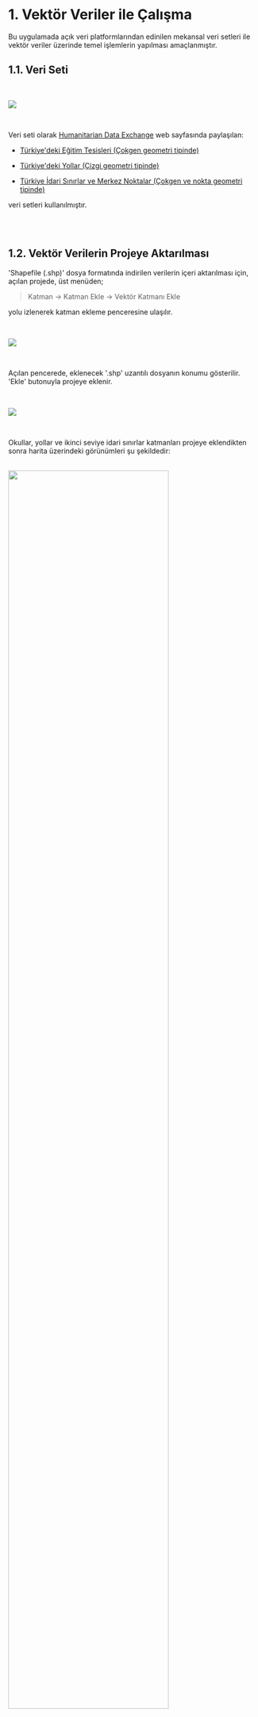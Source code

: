 # 1. Vektör Veriler ile Çalışma 

Bu uygulamada açık veri platformlarından edinilen mekansal veri setleri ile vektör veriler üzerinde temel işlemlerin yapılması amaçlanmıştır.


## 1.1. Veri Seti

<br>

![](./img/01.PNG)

<br>

Veri seti olarak [Humanitarian Data Exchange](https://data.humdata.org/) web sayfasında paylaşılan:

- [Türkiye'deki Eğitim Tesisleri (Çokgen geometri tipinde)](https://data.humdata.org/dataset/hotosm_tur_education_facilities)

- [Türkiye'deki Yollar (Çizgi geometri tipinde)](https://data.humdata.org/dataset/roads-in-turkey)
- [Türkiye İdari Sınırlar ve Merkez Noktalar (Çokgen ve nokta geometri tipinde)](https://data.humdata.org/dataset/turkey-administrative-boundaries-levels-0-1-2)

veri setleri kullanılmıştır.


<br>
<br>


## 1.2. Vektör Verilerin Projeye Aktarılması

'Shapefile (.shp)' dosya formatında indirilen verilerin içeri aktarılması için, açılan projede, üst menüden;

> Katman -> Katman Ekle -> Vektör Katmanı Ekle

yolu izlenerek katman ekleme penceresine ulaşılır.

<br>

![](./img/02.PNG)

<br>

Açılan pencerede, eklenecek '.shp' uzantılı dosyanın konumu gösterilir. 'Ekle' butonuyla projeye eklenir.

<br>

![](./img/03.PNG)

<br>

Okullar, yollar ve ikinci seviye idari sınırlar katmanları projeye eklendikten sonra harita üzerindeki görünümleri şu şekildedir:

<br>

<img src="./img/04.PNG" width="80%">

<br>
<br>

## 1.3. Projenin Koordinat Referans Sisteminin Ayarlanması

Çalışılacak koordinat sisteminin seçilmesi için;
> Proje -> Özellikler 

sekmesine tıklanır.

<br>

![](./img/05.PNG)

<br>

Açılan pencerede 'CRS' yani 'Koordinat Referans Sistemi' sekmesinden çalışılacak koordinat sistemi seçilir. Bu uygulamada 'TUREF (Türkiye Ulusal Referans Çerçevesi) – 2B Lambert Konform Konik
Projeksiyon Koordinat Sistemi' [EPSG:5637 - TUREF / LCC Europe](https://epsg.io/5637) kullanılmıştır. 

<br>

![](./img/06.PNG)

<br>

![](./img/07.PNG)

<br>
<br>

## 1.4. Katmanlarda Filtreleme ve Sorgu İşlemleri

Nesnelerin özniteliklerini gözlemleyebilmek için öznitelik tablosunu kullanırız. Bu tabloya ulaşmak için ilgili katmana sağ tıklanır, açılan menüde "Öznitelik Tablosu" butonu tıklanır. 

<br>

![](./img/08.PNG)

<br>

İdari sınırları içeren "tur_polbna_adm2" katmanın öznitelik tablosu açıldığında "İlçe, İl, Ülke" ismi gibi alanların olduğu görülebilir. 

<br>

![](./img/09.PNG)

<br>

Çalışmada "İstanbul'un ilçeleri" kullanılacaktır. Bu sebeple il alanı 'İSTANBUL' olan öznitelikler seçilmelidir. "İfadeye göre seçim" butonu ile sorgu penceresi açılır. 

<br>

![](./img/10.PNG)

<br>

Açılan pencerede il isimlerini içeren "adm1_tr" alanına göre ifade tanımlanmalıdır.

> "adm1_tr" = 'İSTANBUL' 

ifadesiyle ilçeler seçilir.

<br>

![](./img/11.PNG)

<br>

Seçilen varlıkların haritada sarı renk ile gösterildiği görülebilir.

<br>

![](./img/12.PNG)

<br>

Seçilen ilçeleri farklı bir katman olarak kaydetmek için "tur_polbna_adm2" katmanına sağ tıklanır, menüden;
> Dışa Aktar -> Seçili Öznitelikleri Kaydet

yolu ile ilgili pencereye ulaşılır. 

<br>

![](./img/13.PNG)

<br>

Açılan pencerede; dosya formatı, dosya ismi ve kaydedilecek konum, CRS gibi bilgiler seçilir. 'Tamam' butonu ile kaydetme tamamlanır ve projeye eklenir.

<br>

![](./img/14.PNG)

<br>

Diğer katmanların görünürlük tikleri kaldırıldığında, eklenen katmanın harita üzerindeki görünümü şekildeki gibidir. 

<br>

![](./img/15.PNG)

<br>

## 1.5. CSV Dosyalarının İçe Aktarılması

Türkiye İstatistik Kurumu (TÜİK) web sayfasından 2015 - 2019 yıllarına ait İstanbul ilçe nüfus verileri, "istanbul_ilce_nufus.csv" dosya adıyla kaydedilmiştir. Bu dosyayı içeri aktarmak için üst menüden:
> Katman -> Katman Ekle -> Ayrılmış Metin Katmanı Ekle

yolu izlenerek ilgili pencereye ulaşılır. 

<br>

![](./img/16.PNG)

<br>

".csv" dosya formatı, genellikle virgülle ayrılmış değerlerden oluşur ve yine genellikle ilk satırı sütun isimlerini içerir. Bu sebeple dosya formatı "CSV" seçilmelidir. Eklenecek dosya yalnızca ilçe isimleri ve nüfus bilgisinden oluştuğu için, geometri tanımlama menüsünde “geometri yok” seçeneği işaretlenir ve çalışmaya eklenir.

<br>

![](./img/17.PNG)

<br>
<br>

## 1.6. Tablo Birleştirme İşlemleri 

Eklenen nüfus verisi katmanı ile ilçeler katmanını birleştirmek için üst menüde yer alan veya 'CTRL+ALT+T' tuş kombinasyonu ile ulaşılabilen “Araçlar” menüsünden “alan değerlerine göre öznitelikleri birleştir” penceresine ulaşılır.

<br>

![](./img/18.PNG)

<br>

Birleştirme işlemi için, ulaşılan pencerede girdi katmanlar ve birleşme referansı olan tablo alanları seçilmelidir. Değerlerin eşleşebilmesi için tabloların aynı formatta (büyük harf, küçük harf, Türkçe karakter vb.) doldurulduğundan emin olunmalıdır. Sonuç katmanının kaydedileceği konum ve isim belirlenir, işlem başlatılır.

<br>

![](./img/19.PNG)

<br>

Aşağıdaki şekilde, işlem tamamlandıktan sonra nüfus bilgilerinin tabloya eklendiği görülebilir.



<br>

![](./img/20.png)

<br>

## 1.7. Alan Hesaplayıcı ile Tabloya Yeni Alan Ekleme

Nüfus yoğunluğu haritası oluşturmak için, ilçelerin alanlarının hesaplanması gerekmektedir. Bu sebeple katmanın öznitelik tablosu açılır. Araç çubuğunda bulunan 'abaküs' simgesi ile 'Alan Hesaplayıcı' aracına ulaşılır.

<br>

![](./img/Capture.PNG)

<br>

'Yeni alan oluştur' seçeneği işaretlenir, alan ismi ve veri tipi belirlenir. Hesaplamak için '$area' fonksiyonu kullanılır. Kilometre kare cinsinden hesap yapılmak istendiği için alan değeri '1.000.000' ile bölünür. İfade şu şekildedir.

> $area / 1000000

<br>

![](./img/Capture2.PNG)

<br>

'area' alanının km² biriminde tabloya eklendiği görülebilir.

<br>

![](./img/Capture3.PNG)

<br>


## 1.8. Katman Sembolojisi Ayarlama

Katman sembolojisi tablo alanlarına, değerlere bağlı olarak kurallara ve koşullara göre belirlenebilir. Bu çalışmada 2019 yılı nüfus verilerine ve ilçe alanlarına göre sınıflar oluşturulmuş ve uygun görülen renk paletiyle gösterim yapılmıştır. Katman özelliklerinden “semboloji” sekmesine ulaşılır, “derecelendirilmiş” seçeneği seçilir, sonrasında sınıflandırmanın yapılacağı ifade belirlenir, renk paleti seçilir. “Sınıflandır” butonuyla işlem tamamlanır. Oluşan sınıfların taban, tavan değerleri uygun şekilde normalize edilir.

<br>

![](./img/Capture4.PNG)

<br>

Katman özelliklerini kullanarak varlıklar üzerinde etiket üretmek de mümkündür. Etiketler bölümünde, etiket üretilecek alan seçilir, ilgili düzenlemeler yapılır ve işlem gerçekleştirilir. Bu çalışmada ilçe isimlerine göre etiket üretilmiştir.

<br>

![](./img/22.PNG)

<br>

İşlemlerin sonucu şekilde gösterilmiştir.

<br>

![](./img/Capture5.PNG)

<br>
<br>

## 1.9. Nüfus Verisine Göre Sorgular

Örnek olarak 2018 - 2019 yılları arasında nüfusu yüzde 5'in üzerinde artan ilçeler sorgulanmak istenmiştir. İfade şu şekildedir:

> (("2019_pop" - "2018_pop")/( "2018_pop" ) ) * 100 > 5

İfade ve sonuçları şekildeki gibidir. 5 ilçenin yüzde 5'in üzerinde nüfus artışı yaşadığı görülebilir.

<br>

![](./img/24.PNG)

<br>
<br>

## 1.10. Basılabilir Harita Oluşturma

QGIS ortamında yapılan çalışmayı basılabilir hale getirmek için “Proje” menüsünden “Yeni Baskı Düzeni Oluştur” sekmesi tıklanır.

<br>

![](./img/25.PNG)

<br>

Açılan pencerede “Öge Ekle” menüsünden “Harita Ekle” sekmesi açılır. Haritanın ekleneceği alan seçilerek harita eklenir.

<br>

![](./img/26.PNG)

<br>

“Öge özellikleri” kısmından çalışmaya uygun ölçek belirlenir. Solda bulunan araç çubuğunda bulunan araçlarla ilgili düzenlemeler yapılır.

<br>

![](./img/27.PNG)

<br>

Harita başlığı eklemek için aynı menüden “Etiket Ekle” seçeneği seçilir ve çokgen çizerek istenilen yere yerleştirilir. Öge özellikleri kısmından yazılacak metin ve başlığın konumu, görünüşü belirlenir.

<br>

![](./img/28.PNG)

<br>

Aynı şekilde kuzey oku, lejant ve ölçek ögeleri de haritaya yerleştirilir. Öge özelliklerinden istenilen görünüme ulaşmak adına düzenlemeler yapılabilir. Oluşan ürün aşağıdaki gibidir.

<br>

![](./img/Capture6.PNG)

<br>
<br>

İstenilen formatta (PDF, PNG v.b.) kaydedilerek dışa aktarma işlemi yapılabilir.

<br>
<br>

## 1.11. OpenStreetMap Altlığı Üzerinde Sayısallaştırma İşlemleri


Sayısallaştırma, coğrafi bilgi sistemi uygulamalarında raster verinin vektör veriye
dönüştürülmesi için yaygın kullanılan bir yöntemdir. Bu bölümde QGIS yazılımı
kullanılarak OSM altlık haritası üzerinde nokta, çizgi, çokgen vektör veri tiplerinde veri üretimi yapılmıştır.

İlk olarak QGIS ile birlikte gelen OpenStreetMap altlığı projeye eklenir. 

> Browser -> XYX Tiles -> OpenStreetMap

yolu izlenerek ulaşılabilir.

<br>

![OpenStreetMap altlığı ekleme](./img/01.01.PNG)

<br>

Ardından, ilk katmanımız olan çokgen (polygon) katmanını oluşturmak için üst menüden 

>*"Katman -> Katman Oluştur -> Yeni ShapeFile Katmanı"* 

yolu ile katman oluşturma penceresine ulaşılır. 

<br>

![ShapeFile Katmanı Oluştur - 1](./img/01.02.PNG)

<br>

Açılan pencerede; dosyanın kaydedileceği konum ve dosya ismi, geometri tipi, çalışılacak koordinat sistemi belirlenir, tablonun alanları eklenir  ve *Tamam* tuşu ile işlem tamamlanır. Oluşturulan katman, katmanlar menüsünde görülebilir.

<br>

![ShapeFile Katmanı Oluştur - 2](./img/01.03.PNG)

<br>

Oluşturulan katman seçili durumdayken araç çubuğunda bulunan düzenleme
araçlarından düzenleme aktifleştirilir ve poligon detayı ekle tuşuyla sayısallaştırma
işlemine başlanır.

<br>

![Sayısallaştırma işlemi](./img/01.04.PNG)

<br>

Sayısallaştırmak üzere seçilen nesne üzerinde çizilen poligon, farenin sağ tuşu ile
tamamlanır ve daha önce katman özelliklerinde belirlenen alanlara göre bilgiler
girilerek öznitelik kaydedilir.

<br>

<img src="./img/01.05.PNG" width="65%">

<br>

<br>

![Sayısallaştırma işlemi](./img/01.06.PNG)

<br>

Aynı işlemler nokta ve çizgi katmanları oluşturularak tekrarlanır. Çizimler tamamlandığında verilerin kanava üzerindeki durumu aşağıdaki gibidir.

<br>

![Sayısallaştırma işlemi](./img/01.07.PNG)

<br>
<br>
<br>

## 1.12. OpenStreetMap Verileri İle Çalışma

OpenStreetMap verilerini indirebilmek için çeşitli yollar vardır. Bu çalışmada
OpenStreetMap web sitesi üzerinden dışa aktarma işlemi yapılmıştır. Diğer
yöntemler hakkında bilgi almak için OpenStreetMap web sitesi ziyaret edilebilir.
İlk olarak OpenStreetMap web sayfasına girilir ve üst kısımda yer alan “Export”
butonu ile dışa aktarma sayfasına ulaşılır. İhtiyaç duyulan alanı seçmek için şekilde gösterilen “El ile farklı bir alan seç” seçeneğiyle harita üzerinde istenilen
alan çokgen içine alınır. Dışa aktar seçeneği ile bilgisayara kaydedilir.

<br>

![Save selected features as...](./img/06.01.png)

<br>

![](./img/06.02.png)

<br>

Daha sonra QGIS ortamında “Vektör Katmanı Ekle” seçeneği ile indirilen veri seti
açılır. Çizgi, çoklu çizgi, çokgen, nokta ve ilişkiler katmanlarının eklendiği
görülebilir.

 Eklenen katmanlar:

<br>

![](./img/06.03.PNG)

<br>

Katmanların kanava üzerinde görünümü:

<br>

![](./img/06.04.png)

<br>

Öznitelik tablosu incelendiğinde görülebileceği üzere öznitelikler OSM
veritabanında etiketler halinde saklanır. Turizm tesisi, spor alanı, bina, tesis gibi alt
başlıklar sınıflandırma yapılarak farklı katmanlara ayrılabilir. Bu çalışmada İTÜ
Ayazağa Kampüsü sınırları içerisinde bulunan varlıklar kullanılacaktır. Bu nedenle
kampüs sınırlarını belirten öznitelik bulunarak ayrı bir katman olarak kaydedilmeli
ve diğer katmanlar bu referans katmana göre kırpılmalıdır. İlk olarak çokgen
katmanının öznitelik tablosundan sorgu penceresi açılır.

Sorgu ekranında “Alanlar ve Değerler” başlığından “amenity (tesis)” alanına çift
tıklanır. “All unique” seçeneğine tıklayarak alanın alabileceği değerler görülebilir.

<br>

![](./img/06.05.png)

<br>

 Bir üniversite kampüsünün karşılığı olabilecek değerler şekilde
görüldüğü üzere “college” veya “university” olabilir. Bu sebeple “veya” bağlacı
içeren iki farklı ifade ile seçim yapılmalıdır. 

<br>

![](./img/06.06.PNG)

<br>

İfadeye göre seçim işlemi yapıldıktan sonra, öznitelik tablosunda “seçimleri en üste
taşı” seçeneği tıklanır ve seçimlerin en üstte olduğu görülebilir.

<br>

![](./img/06.07.PNG)

<br>

Seçilen öznitelik farklı bir katman olarak kaydedilir ve çalışmaya eklenir.

<br>

![](./img/06.08.PNG)

<br>

Eğer veri setinde geçersiz geometriler bulunuyorsa, bu hatalar el ile yahut
“Geometrileri düzelt (fix geometries)” aracı ile düzeltilmelidir ve düzeltilmiş
geometriler yeni katman olarak eklenmelidir. Bu araca ulaşmak için “Ctrl+Alt+T”
kısayolu ile ulaşılan araç kutusundan “Vektör geometrisi” menüsündeki
“Geometrileri düzelt” aracı seçilir.

<br>

![](./img/06.09.png)

<br>

Ulaşılan pencerede girdi katman ve çıktı katmanın konumu belirlenerek düzeltme
işlemi tamamlanır ve çalışmaya eklenir.

<br>

![](./img/06.10.PNG)

<br>

Referans katmana göre kırpma işlemi için araç kutusundan “Vector overlay” menüsü
altında bulunan “Clip (kırp)” aracı seçilir.

<br>

![](./img/06.11.png)

<br>

Açılan pencerede kırpılacak katman girdi olarak, kırpmaya referans olan katman
örten katman olarak seçilir. Çıktı katmanın ismi ve kaydedilecek konumu belirlenir.
İşlem gerçekleştirilir ve çıktı katman çalışmaya aktarılır.

<br>

![](./img/06.12.png)

<br>

Bu işlem çokgen, çizgi ve nokta katmanları için uygulandıktan sonra “Katmanlar”
bölümünden kırpılmış katmanlar dışında kalan katmanların görünürlük tiki kaldırılır.
Oluşan sonuç şekilde gösterilmiştir.

<br>

![](./img/06.13.png)

<br>

Çokgen katmanında bulunan özniteliklerin sınıflandırılması için kırpılmış olan
poligon katmanında “katman özellikleri” açılır. Semboloji sekmesinde “Kural bazlı”
semboloji seçilir. “Kural ekle” butonuna tıklanır.

<br>

![](./img/06.14.PNG)

<br>

OpenStreetMap verileri etiketlerle saklandığı için tablo alanlarına göre sınıflandırma
yapmak gerekir. Örneğin, binaları sınıflandırmak için “building” alanında bulunan
değerler belirleyicidir. Bu nedenle “building” alanı boş olmayan varlıkları seçmek
gerekmektedir. Bunun için “eşit değil” anlamına gelen “<>” operatörü
kullanılır. Yapılan seçim işlemi ve sınıflandırma sonucu
aşağıdaki şekillerde görülebilir.

<br>

![](./img/06.15.PNG)

<br>

<br>

![](./img/06.16.PNG)

<br>

Olası kural örnekleri şekilde gösterilmiştir.

<br>

![](./img/06.17.PNG)

<br>

Büyük alanlı varlıklar, çizim sırasından dolayı diğer
varlıkları kapatabilir. Çalışmada kullanılan varlıklar en üstte gözükecek varlıktan en
altta gözükecek varlığa doğru çizim sırasına sokulmalıdır. Bunun için “Kural bazlı
semboloji” penceresinden “sembol seviyesi” penceresi açılır. 

<br>

![](./img/06.18.PNG)

<br>

Açılan
pencerede en üstte gözükmesi istenen semboller en yüksek seviyede olacak şekilde düzenleme yapılır.

<br>

![](./img/06.19.PNG)

<br>

Çizim sıraları düzenlendikten sonra çalışmanın görüntüsü şekilde
gösterilmiştir.

<br>

![](./img/06.20.PNG)

<br>

Kural bazlı semboloji penceresinde bir kurala sağ tıklayarak “Mevcut kuralı düzenle”
sekmesinden “Kurala kategori ekle” seçeneği seçilir.

<br>

![](./img/06.21.PNG)

<br>

Örneğin doğal alanlar için “natural” alanına göre sınıflandırma işlemi yapılır ve yeni
oluşturulan sınıfların sembol seviyeleri düzenlenir.

<br>

![](./img/06.22.PNG)

<br>

Yapılan örnek sınıflandırmalar şu şekildedir:

<br>

![](./img/06.23.PNG)

<br>

Harita üzerinde görünüm:

<br>

![](./img/06.24.PNG)

<br>
<br>
<br>
<br>

## 1.13. Vektör Analiz Araçları

Daha önce projeye eklenen ve görünürlük tiki kaldırılmış ilçe merkezleri ('tur_pntcntr_adm2') katmanı tekrar görünür hale getirilir. İstanbul ilçe idari sınırları için yapılan seçim ve farklı kaydetme işlemi bu katman için de uygulanır. Kaydederken **hedef CRS**, projede kullanılan sistem olan **"TUREF /LCC Europe (EPSG:5637)"** olmalıdır. 

<br>

![](./img/30.PNG)

<br>

Daha sonra "CTRL + ALT + T" tuş kombinasyonuyla ya da araç çubuğunda bulunan **"Dişli"** simgesiyle araç kutusuna ulaşılır. Burada arama çubuğuna "Buffer vectors" yazılarak GDAL kütüphanesinin tampon oluşturma aracı bulunur ve çift tıklayarak araç açılır. İstanbul ilçe merkezleri katmanı, girdi katman olarak seçilir. Oluşturulacak tamponun noktadan uzaklığı 1000 metre olarak girilir. Dosya kaydedilecekse, konumu ve ismi girilir. Geçici dosya olarak da tutulabilir.

<br>

![](./img/31.PNG)

<br>

Sonuç şekildeki gibidir. 

<br>

![](./img/32.PNG)

<br>

Bu katman, ilçe merkezlerine '1 km' uzaklıkta bulunan okulların seçilmesi için kullanılacaktır. Yine araç kutusundan, "Vector Selection" başlığı altındaki "Extract by Location" aracı seçilerek buffer katmanı ile kesişen okullar ayıklanacaktır.

<br>

![](./img/33.PNG)

<br>

Varlıkların ayıklanacağı katman, okulların bulunduğu katman olmalıdır. Karşılaştırma yapılacak katman ise oluşturulan 'buffer' katmanı olarak seçilir. İşlem gerçekleştirilir.

<br>

![](./img/34.PNG)

<br>

Şekilde görüleceği üzere, tamponlar ile kesişen okullar yeni oluşan katmana eklenerek yeşil renkle gösterilmiştir.

<br>

![](./img/35.PNG)

<br>

Bir başka vektör analiz aracı olarak, ağ analiz aracı olan 'En kısa yol' algoritması kullanılabilir. Araç kutusundan "Shortest path (point to point)" aracı seçilir.

<br>

![](./img/36.PNG)

<br>

Yollar katmanı girdi katman olarak seçilir. Başlangıç ve bitiş noktaları, kutucukların yanında bulunan '...' üç nokta butonu ile harita üzerinde işaretlenir. Hesaplama işlemi başlatılır.

<br>

![](./img/37.PNG)

<br>

Örnek olarak, Ankara - Gebze arasındaki en kısa yol hesaplanmıştır.

<br>

![](./img/38.PNG)

<br>


